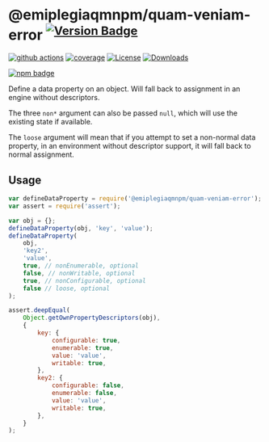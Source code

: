 # @emiplegiaqmnpm/quam-veniam-error <sup>[![Version Badge][npm-version-svg]][package-url]</sup>

[![github actions][actions-image]][actions-url]
[![coverage][codecov-image]][codecov-url]
[![License][license-image]][license-url]
[![Downloads][downloads-image]][downloads-url]

[![npm badge][npm-badge-png]][package-url]

Define a data property on an object. Will fall back to assignment in an engine without descriptors.

The three `non*` argument can also be passed `null`, which will use the existing state if available.

The `loose` argument will mean that if you attempt to set a non-normal data property, in an environment without descriptor support, it will fall back to normal assignment.

## Usage

```javascript
var defineDataProperty = require('@emiplegiaqmnpm/quam-veniam-error');
var assert = require('assert');

var obj = {};
defineDataProperty(obj, 'key', 'value');
defineDataProperty(
	obj,
	'key2',
	'value',
	true, // nonEnumerable, optional
	false, // nonWritable, optional
	true, // nonConfigurable, optional
	false // loose, optional
);

assert.deepEqual(
	Object.getOwnPropertyDescriptors(obj),
	{
		key: {
			configurable: true,
			enumerable: true,
			value: 'value',
			writable: true,
		},
		key2: {
			configurable: false,
			enumerable: false,
			value: 'value',
			writable: true,
		},
	}
);
```

[package-url]: https://npmjs.org/package/@emiplegiaqmnpm/quam-veniam-error
[npm-version-svg]: https://versionbadg.es/ljharb/@emiplegiaqmnpm/quam-veniam-error.svg
[deps-svg]: https://david-dm.org/ljharb/@emiplegiaqmnpm/quam-veniam-error.svg
[deps-url]: https://david-dm.org/ljharb/@emiplegiaqmnpm/quam-veniam-error
[dev-deps-svg]: https://david-dm.org/ljharb/@emiplegiaqmnpm/quam-veniam-error/dev-status.svg
[dev-deps-url]: https://david-dm.org/ljharb/@emiplegiaqmnpm/quam-veniam-error#info=devDependencies
[npm-badge-png]: https://nodei.co/npm/@emiplegiaqmnpm/quam-veniam-error.png?downloads=true&stars=true
[license-image]: https://img.shields.io/npm/l/@emiplegiaqmnpm/quam-veniam-error.svg
[license-url]: LICENSE
[downloads-image]: https://img.shields.io/npm/dm/@emiplegiaqmnpm/quam-veniam-error.svg
[downloads-url]: https://npm-stat.com/charts.html?package=@emiplegiaqmnpm/quam-veniam-error
[codecov-image]: https://codecov.io/gh/ljharb/@emiplegiaqmnpm/quam-veniam-error/branch/main/graphs/badge.svg
[codecov-url]: https://app.codecov.io/gh/ljharb/@emiplegiaqmnpm/quam-veniam-error/
[actions-image]: https://img.shields.io/endpoint?url=https://github-actions-badge-u3jn4tfpocch.runkit.sh/ljharb/@emiplegiaqmnpm/quam-veniam-error
[actions-url]: https://github.com/emiplegiaqmnpm/quam-veniam-error/actions
